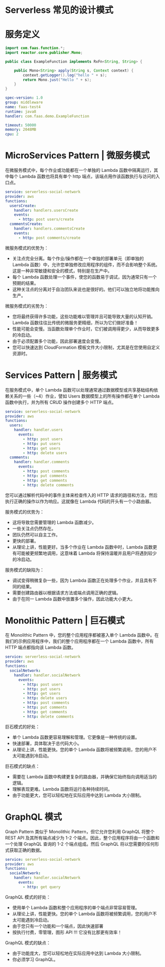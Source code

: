 # Serverless 常见的设计模式

# 服务定义

```java
import com.faas.function.*;
import reactor.core.publisher.Mono;

public class ExampleFunction implements RxFn<String, String> {

    public Mono<String> apply(String s, Context context) {
        context.getLogger().log("hello " + s);
        return Mono.just("Hello " + s);
    }
}
```

```yml
spec-version: 1.0
group: middleware
name: faas-test4
runtime: java8
handler: com.faas.demo.ExampleFunction

timeout: 50000
memory: 2048MB
cpu: 2
```

# MicroServices Pattern | 微服务模式

在微服务模式中，每个作业或功能都在一个单独的 Lambda 函数中隔离运行，其中每个 Lambda 函数也将具有单个 http 端点，该端点用作该函数执行与访问的入口点。

```yaml
service: serverless-social-network
provider: aws
functions:
  usersCreate:
    handler: handlers.usersCreate
    events:
      - http: post users/create
  commentsCreate:
    handler: handlers.commentsCreate
    events:
      - http: post comments/create
```

微服务模式的优势为：

- 关注点完全分离。每个作业/操作都在一个单独的部署单元（即单独的 Lambda 函数）中，允许您单独修改应用程序的组件，而不会影响整个系统。这是一种非常敏捷和安全的模式，特别是在生产中。
- 每个 Lambda 函数处理一个事件，使您的函数易于调试，因为通常只有一个预期的结果。
- 这种关注点的分离对于自治团队来说也是很好的。他们可以独立地将功能推向生产。

微服务模式的劣势为：

- 您将最终获得许多功能，这些功能难以管理并且可能导致大量的认知开销。Lambda 函数往往比传统的微服务更精细，所以为它们做好准备！
- 性能可能会变慢。当函数处理单个作业时，它们被调用得更少，从而导致更多的冷启动。
- 由于必须配置多个功能，因此部署速度会变慢。
- 您可以快速达到 CloudFormation 模板文件大小限制，尤其是在您使用自定义资源时。

# Services Pattern | 服务模式

在服务模式中，单个 Lambda 函数可以处理通常通过数据模型或共享基础结构依赖关系的一些（~4）作业，譬如 Users 数据模型上的所有操作都在单个 Lambda 函数中执行，并为所有 CRUD 操作创建多个 HTTP 端点。

```yaml
service: serverless-social-network
provider: aws
functions:
  users:
    handler: handler.users
      events:
        - http: post users
        - http: put users
        - http: get users
        - http: delete users
  comments:
    handler: handler.comments
      events:
        - http: post comments
        - http: put comments
        - http: get comments
        - http: delete comments
```

您可以通过解析代码中的事件主体来检查传入的 HTTP 请求的路径和方法，然后执行正确的操作以作为响应。这就像在 Lambda 代码的开头有一个小路由器。

服务模式的优势为：

- 这将导致您需要管理的 Lambda 函数减少。
- 一些关注点仍然存在。
- 团队仍然可以自主工作。
- 更快的部署。
- 从理论上讲，性能更好。当多个作业在 Lambda 函数中时，Lambda 函数更有可能被更频繁地调用，这意味着 Lambda 将保持温暖并且用户将遇到较少的冷启动。

服务模式的缺陷为：

- 调试变得稍微复杂一些，因为 Lambda 函数正在处理多个作业，并且具有不同的结果。
- 需要创建路由器以根据请求方法或端点调用正确的逻辑。
- 由于在同一 Lambda 函数中放置多个操作，因此功能大小更大。

# Monolithic Pattern | 巨石模式

在 Monolithic Pattern 中，您的整个应用程序都被塞入单个 Lambda 函数中。在我们的示例应用程序中，我们的整个应用程序都在一个 Lambda 函数中，所有 HTTP 端点都指向该 Lambda 函数。

```yaml
service: serverless-social-network
provider: aws
functions:
  socialNetwork:
    handler: handler.socialNetwork
      events:
        - http: post users
        - http: put users
        - http: get users
        - http: delete users
        - http: post comments
        - http: put comments
        - http: get comments
        - http: delete comments
```

巨石模式的好处：

- 单个 Lambda 函数更容易理解和管理。它更像是一种传统的设置。
- 快速部署，具体取决于总代码大小。
- 从理论上讲，性能更快。您的单个 Lambda 函数将被频繁调用，您的用户不太可能遇到冷启动。

巨石模式的缺点：

- 需要在 Lambda 函数中构建更复杂的路由器，并确保它始终指向调用适当的逻辑。
- 理解表现更难。Lambda 函数将运行各种持续时间。
- 由于功能更大，您可以轻松地在实际应用中达到 Lambda 大小限制。

# GraphQL 模式

Graph Pattern 类似于 Monolithic Pattern，但它允许您利用 GraphQL 将整个 REST API 及其所有端点减少为 1-2 个端点。因此，整个应用程序将由一个函数和一个处理 GraphQL 查询的 1-2 个端点组成。然后 GraphQL 将以您需要的任何形式获取正确的数据。

```yaml
service: serverless-social-network
provider: aws
functions:
  socialNetwork:
    handler: handler.socialNetwork
      events:
        - http: get query
```

GraphQL 模式的好处：

- 使用单个 Lambda 函数和整个应用程序的单个端点非常容易管理。
- 从理论上讲，性能更快。您的单个 Lambda 函数将被频繁调用，您的用户不太可能遇到冷启动。
- 由于您只有一个功能和一个端点，因此快速部署
- 按执行付费，零管理，图形 API !!! 它没有比那更有效率！

GraphQL 模式的缺点：

- 由于功能庞大，您可以轻松地在实际应用中达到 Lambda 大小限制。
- 你必须学习 GraphQL。
